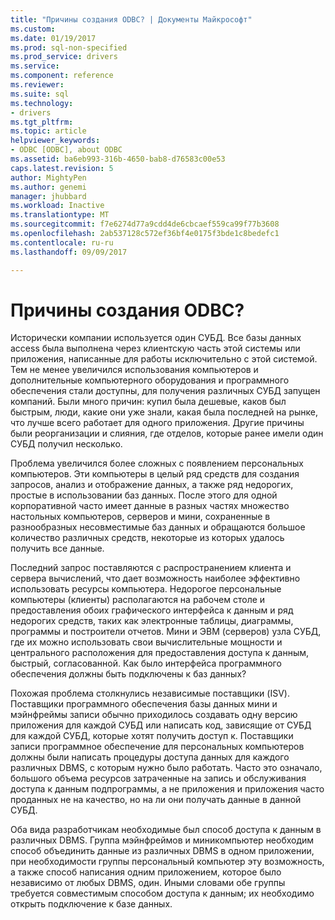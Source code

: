 ```yaml
---
title: "Причины создания ODBC? | Документы Майкрософт"
ms.custom: 
ms.date: 01/19/2017
ms.prod: sql-non-specified
ms.prod_service: drivers
ms.service: 
ms.component: reference
ms.reviewer: 
ms.suite: sql
ms.technology:
- drivers
ms.tgt_pltfrm: 
ms.topic: article
helpviewer_keywords:
- ODBC [ODBC], about ODBC
ms.assetid: ba6eb993-316b-4650-bab8-d76583c00e53
caps.latest.revision: 5
author: MightyPen
ms.author: genemi
manager: jhubbard
ms.workload: Inactive
ms.translationtype: MT
ms.sourcegitcommit: f7e6274d77a9cdd4de6cbcaef559ca99f77b3608
ms.openlocfilehash: 2ab537128c572ef36bf4e0175f3bde1c8bedefc1
ms.contentlocale: ru-ru
ms.lasthandoff: 09/09/2017

---
```

# <a name="why-was-odbc-created"></a>Причины создания ODBC?
Исторически компании используется один СУБД. Все базы данных access была выполнена через клиентскую часть этой системы или приложения, написанные для работы исключительно с этой системой. Тем не менее увеличился использования компьютеров и дополнительные компьютерного оборудования и программного обеспечения стали доступны, для получения различных СУБД запущен компаний. Были много причин: купил была дешевые, каков был быстрым, люди, какие они уже знали, какая была последней на рынке, что лучше всего работает для одного приложения. Другие причины были реорганизации и слияния, где отделов, которые ранее имели один СУБД получил несколько.  
  
 Проблема увеличился более сложных с появлением персональных компьютеров. Эти компьютеры в целый ряд средств для создания запросов, анализ и отображение данных, а также ряд недорогих, простые в использовании баз данных. После этого для одной корпоративной часто имеет данные в разных частях множество настольных компьютеров, серверов и мини, сохраненные в разнообразных несовместимые баз данных и обращаются большое количество различных средств, некоторые из которых удалось получить все данные.  
  
 Последний запрос поставляются с распространением клиента и сервера вычислений, что дает возможность наиболее эффективно использовать ресурсы компьютера. Недорогое персональные компьютеры (клиенты) располагаются на рабочем столе и предоставления обоих графического интерфейса к данным и ряд недорогих средств, таких как электронные таблицы, диаграммы, программы и построители отчетов. Мини и ЭВМ (серверов) узла СУБД, где их можно использовать свои вычислительные мощности и центрального расположения для предоставления доступа к данным, быстрый, согласованной. Как было интерфейса программного обеспечения должны быть подключены к баз данных?  
  
 Похожая проблема столкнулись независимые поставщики (ISV). Поставщики программного обеспечения базы данных мини и мэйнфреймы записи обычно приходилось создавать одну версию приложения для каждой СУБД или написать код, зависящие от СУБД для каждой СУБД, которые хотят получить доступ к. Поставщики записи программное обеспечение для персональных компьютеров должны были написать процедуры доступа данных для каждого различных DBMS, с которым нужно было работать. Часто это означало, большого объема ресурсов затраченные на запись и обслуживания доступа к данным подпрограммы, а не приложения и приложения часто проданных не на качество, но на ли они получать данные в данной СУБД.  
  
 Оба вида разработчикам необходимые был способ доступа к данным в различных DBMS. Группа мэйнфреймов и миникомпьютер необходим способ объединить данные из различных DBMS в одном приложении, при необходимости группы персональный компьютер эту возможность, а также способ написания одним приложением, которое было независимо от любых DBMS, один. Иными словами обе группы требуется совместимым способом доступа к данным; их необходимо открыть подключение к базе данных.

